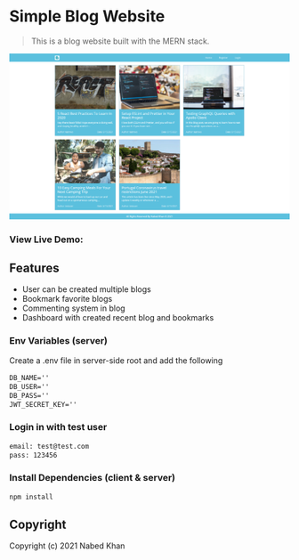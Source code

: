 # Simple Blog Website

> This is a blog website built with the MERN stack.

![screenshot](https://github.com/nabedkhan/Simple_Blog_Website/blob/master/screenshot.png)

### View Live Demo:

## Features

- User can be created multiple blogs
- Bookmark favorite blogs
- Commenting system in blog
- Dashboard with created recent blog and bookmarks

### Env Variables (server)

Create a .env file in server-side root and add the following

```
DB_NAME=''
DB_USER=''
DB_PASS=''
JWT_SECRET_KEY=''
```

### Login in with test user

```
email: test@test.com
pass: 123456
```

### Install Dependencies (client & server)

```
npm install
```

## Copyright

Copyright (c) 2021 Nabed Khan

